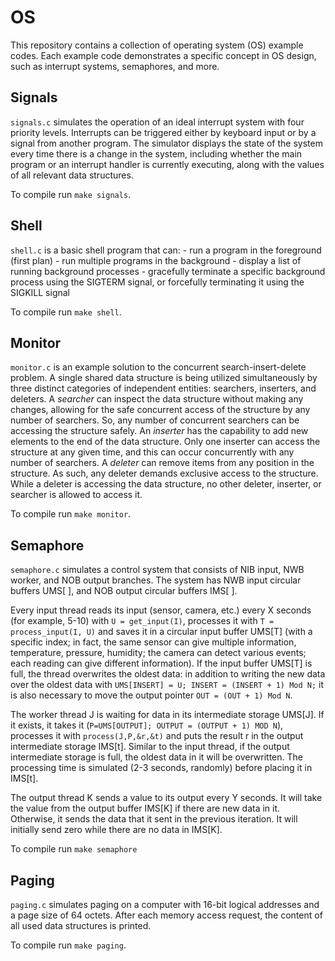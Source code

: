 # OS

This repository contains a collection of operating system (OS) example codes.
Each example code demonstrates a specific concept in OS design, such as interrupt systems, semaphores, and more.

## Signals
`signals.c` simulates the operation of an ideal interrupt system with four priority levels. Interrupts can be triggered either by keyboard input or by a signal from
another program. The simulator displays the state of the system every time there is a change in the system, including whether the main program or an interrupt handler
is currently executing, along with the values of all relevant data structures.

To compile run `make signals`.

## Shell
`shell.c` is a basic shell program that can:
    - run a program in the foreground (first plan)
    - run multiple programs in the background
    - display a list of running background processes
    - gracefully terminate a specific background process using the SIGTERM signal, or forcefully terminating it using the SIGKILL signal

To compile run `make shell`.

## Monitor
`monitor.c` is an example solution to the concurrent search-insert-delete problem.
A single shared data structure is being utilized simultaneously by three distinct categories of independent entities: searchers, inserters, and deleters.
A *searcher* can inspect the data structure without making any changes, allowing for the safe concurrent access of the structure by any number of searchers.
So, any number of concurrent searchers can be accessing the structure safely.
An *inserter* has the capability to add new elements to the end of the data structure. Only one inserter can access the structure at any given time,
and this can occur concurrently with any number of searchers.
A *deleter* can remove items from any position in the structure. As such, any deleter demands exclusive access to the structure.
While a deleter is accessing the data structure, no other deleter, inserter, or searcher is allowed to access it.

To compile run `make monitor`.

## Semaphore
`semaphore.c` simulates a control system that consists of NIB input, NWB worker, and NOB output branches.
The system has NWB input circular buffers UMS[ ], and NOB output circular buffers IMS[ ].

Every input thread reads its input (sensor, camera, etc.) every X seconds (for example, 5-10) with `U = get_input(I)`,
processes it with `T = process_input(I, U)` and saves it in a circular input buffer UMS[T] (with a specific index; in fact, the same
sensor can give multiple information, temperature, pressure, humidity; the camera can detect various events;
each reading can give different information). If the input buffer UMS[T] is full, the thread overwrites the oldest data:
in addition to writing the new data over the oldest data with `UMS[INSERT] = U; INSERT = (INSERT + 1) Mod N;` it is also necessary to move
the output pointer `OUT = (OUT + 1) Mod N`.

The worker thread J is waiting for data in its intermediate storage UMS[J]. If it exists, it takes it (`P=UMS[OUTPUT]; OUTPUT = (OUTPUT + 1) MOD N`),
processes it with `process(J,P,&r,&t)` and puts the result r in the output intermediate storage IMS[t].
Similar to the input thread, if the output intermediate storage is full, the oldest data in it will be overwritten.
The processing time is simulated (2-3 seconds, randomly) before placing it in IMS[t].

The output thread K sends a value to its output every Y seconds.
It will take the value from the output buffer IMS[K] if there are new data in it.
Otherwise, it sends the data that it sent in the previous iteration. It will initially send zero while there are no data in IMS[K].

To compile run `make semaphore`

## Paging
`paging.c` simulates paging on a computer with 16-bit logical addresses and a page size of 64 octets.
After each memory access request, the content of all used data structures is printed.

To compile run `make paging`.
